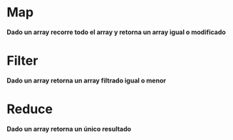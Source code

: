 # Map
**Dado un array recorre todo el array y retorna un array igual o modificado**


# Filter
**Dado un array retorna un array filtrado igual o menor**

# Reduce
**Dado un array retorna un único resultado**

